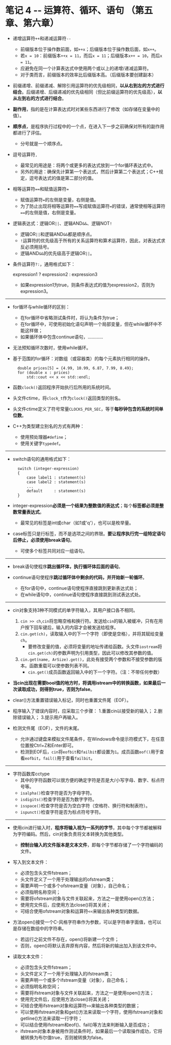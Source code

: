 # 笔记 4 -- 运算符、循环、语句  （第五章、第六章）

* 递增运算符`++`和递减运算符`--`
    * 前缀版本位于操作数前面，如`++x`；后缀版本位于操作数后面，如`x++`。
    * 若`x = 10`：前缀版本`++x = 11`，而后`x = 11`；后缀版本`x++ = 10`，而后`x = 11`。
    * 应避免在同一个计算表达式中使用两个或以上的递增/递减运算符。
    * 对于类而言，前缀版本的效率比后缀版本高。（后缀版本要创建副本）

* 前缀递增、前缀递减、解除引用运算符的优先级相同，**以从右到左的方式进行结合**。后缀递增、后缀递减的优先级相同（但比前缀运算符的优先级高），**以从左到右的方式进行结合**。

* **副作用**，指的是在计算表达式时对某些东西进行了修改（如存储在变量中的值）。
* **顺序点**，是程序执行过程中的一个点，在进入下一步之前确保对所有的副作用都进行了评估。
    * 分号就是一个顺序点。

* 逗号运算符`,`
    * 最常见的用途是：将两个或更多的表达式放到一个for循环表达式中。
    * 另外的用途：确保先计算第一个表达式，然后计算第二个表达式；C++规定，逗号表达式的值是第二部分的值。

* 相等运算符`==`和赋值运算符`=`
    * 赋值运算符`=`的左侧是变量，右侧是值。
    * 为了防止出现将相等运算符`==`写成赋值运算符`=`的错误，通常使相等运算符`==`的左侧是值，右侧是变量。

* 逻辑表达式：逻辑OR`||`、逻辑AND`&&`、逻辑NOT`!`
    * 逻辑OR`||`和逻辑AND`&&`都是顺序点。
    * `!`运算符的优先级高于所有的关系运算符和算术运算符，因此，对表达式求反必须用括号。
    * 逻辑AND`&&`的优先级高于逻辑OR`||`。

* 条件运算符`?:`，通用格式如下：

     expression1 ? expression2 : expression3
    
    * 如果expression1为true，则条件表达式的值为expression2，否则为expression3。


***
* for循环与while循环的区别：
    * 在for循环中省略测试条件时，将认为条件为true；
    * 在for循环中，可使用初始化语句声明一个局部变量，但在while循环中不能这样做；
    * 如果循环体中包含continue语句，…………
* 无法预知循环次数时，使用while循环。

* 基于范围的for循环：对数组（或容器类）的每个元素执行相同的操作。

        double prices[5] = {4.99, 10.99, 6.87, 7.99, 8.49};
        for (double x : prices)
            std::cout << x << std::endl;

* 函数`clock()`返回程序开始执行后所用的系统时间。
* 头文件ctime，将`clock_t`作为`clock()`返回类型的别名。
* 头文件ctime定义了符号常量`CLOCKS_PER_SEC`，等于**每秒钟包含的系统时间单位数**。

* C++为类型建立别名的方式有两种：
    * 使用预处理器`#define`；
    * 使用关键字`typedef`。

***
* switch语句的通用格式如下：

        switch (integer-expression)
        {
            case label1 : statement(s)
            case label2 : statement(s)
            ...
            default     : statement(s)
        }

* integer-expression**必须是一个结果为整数值的表达式**；每个**标签都必须是整数常量表达式**。
    * 最常见的标签是int或char（如1或'q'），也可以是枚举量。
* case标签只是行标签，而不是选项之间的界限。**要让程序执行完一组特定语句后停止，必须使用break语句**。
    * 可使多个标签共同对应一组语句。

***
* break语句使程序**跳出循环体，执行循环体后面的语句**。

* continue语句使程序**跳过循环体中剩余的代码，并开始新一轮循环**。
    * 在for语句中，continue语句使程序直接跳到更新表达式处；
    * 在while语句中，continue语句使程序直接跳到测试表达式处。

***
* cin对象支持3种不同模式的单字符输入，其用户接口各不相同。
    1. `cin >> ch`,`cin`将忽略空格和换行符。发送给`cin`的输入被缓冲，只有在用户按下回车键后，输入的内容才会被发送给程序。
    2. `cin.get(ch)`，读取输入中的下一个字符（即使是空格），并将其赋给变量`ch`。
        * 要修改变量的值，必须将变量的地址传递给函数。头文件`iostream`将`cin.get(ch)`的参数声明为引用类型，因此可以修改其参数的值。
    3. `cin.get(name, ArSize).get()`，此处有接受两个参数和不接受参数的版本。函数重载可以使参数列表不同。
        * `cin.get()`成员函数返回输入中的下一个字符。（注：不带任何参数）
* **当cin出现在需要bool值的地方时，将调用istream中的转换函数，如果最后一次读取成功，则得到true，否则为false**。

* clear()方法重置错误输入标记，同时也重置文件尾（EOF）。
* 程序输入了错误内容时，应采取三个步骤：
    1.重置cin以接受新的输入；
    2.删除错误输入；
    3.提示用户再输入。

* 检测文件尾（EOF），文件的末尾。
    * 允许通过键盘来模拟文件尾条件，在Windows命令提示符模式下，在任意位置按Ctrl+Z和Enter即可。
    * 检测到EOF后，`cin`将`eofbit`和`failbit`都设置为`1`。成员函数`eof()`用于查看`eofbit`，`fail()`用于查看`failbit`。

***
* 字符函数库cctype
    * 其中的字符函数可以很方便的确定字符是否是大/小写字母、数字、标点符号等。
    * `isalpha()`检查字符是否为字母字符。
    * `isdigits()`检查字符是否为数字字符。
    * `isspace()`检查字符是否为空白字符（空格符、换行符和制表符）。
    * `ispunct()`检查字符是否为标点符号字符。

***
* 使用cin进行输入时，**程序将输入视为一系列的字节**，其中每个字节都被解释为字符编码。然后，cin对象负责将文本转换为其他类型。
    * **控制台输入的文件版本是文本文件**，即每个字节都存储了一个字符编码的文件。

* 写入到文本文件：
    * 必须包含头文件fstream；
    * 头文件定义了一个用于处理输出的ofstream类；
    * 需要声明一个或多个ofstream变量（对象），自己命名；
    * 必须指明名称空间；
    * 需要将ofstream对象与文件关联起来，方法之一是使用open()方法；
    * 使用完文件后，应使用方法close()将其关闭；
    * 可结合使用ofstream对象和运算符`<<`来输出各种类型的数据。
* 方法open()接受一个C-风格字符串作为参数，可以是字符串字面值，也可以是存储在数组中的字符串。
    * 若运行之前文件不存在，open()将新建一个文件；
    * 否则，open()将默认丢弃原有内容，然后将新的输出加入到该文件中。

* 读取文本文件：
    * 必须包含头文件fstream；
    * 头文件定义了一个用于处理输入的ifstream类；
    * 需要声明一个或多个ifstream变量（对象），自己命名；
    * 必须指明名称空间；
    * 需要将ifstream对象与文件关联起来，方法之一是使用open()方法；
    * 使用完文件后，应使用方法close()将其关闭；
    * 可结合使用ifstream对象和运算符`>>`来输出各种类型的数据；
    * 可以使用ifstream对象和get()方法来读取一个字符，使用ifstream对象和getline()方法来读取一行字符；
    * 可以结合使用ifstream和eof()、fail()等方法来判断输入是否成功；
    * ifstream对象本身被用作测试条件时，如果最后一个读取操作成功，它将被转换为布尔值true，否则被转换为false。